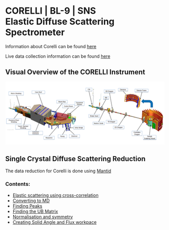 # CORELLI | BL-9 | SNS <br/> Elastic Diffuse Scattering Spectrometer

Information about Corelli can be found [here](https://neutrons.ornl.gov/corelli)

Live data collection information can be found [here](https://monitor.sns.gov/dasmon/corelli)

## Visual Overview of the CORELLI Instrument
![Corelli](BL-9-CORELLI-Instrument-Diagram.png)

## Single Crystal Diffuse Scattering Reduction

The data reduction for Corelli is done using [Mantid](http://www.mantidproject.org)

### Contents:
* [Elastic scattering using cross-correlation](cc.md)
* [Converting to MD](md.md)
* [Finding Peaks](peaks.md)
* [Finding the UB Matrix](ub.md)
* [Normalisation and symmetry](reduction.md)
* [Creating Solid Angle and Flux workpace](van.md)
